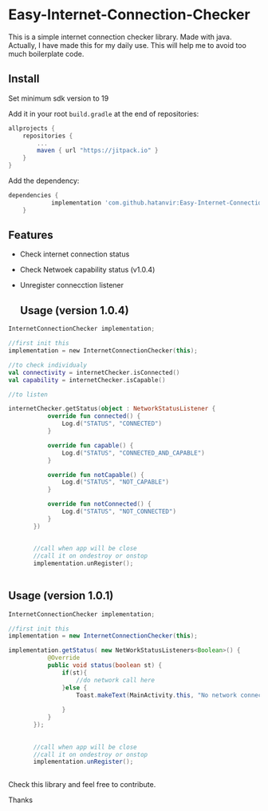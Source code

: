 # Easy-Internet-Connection-Checker

This is a simple internet connection checker library. Made with java. Actually, I have made this for my daily use. This will help me to avoid too much boilerplate code.

## Install

Set minimum sdk version to 19

Add it in your root `build.gradle` at the end of repositories:
```gradle
allprojects {
    repositories {
        ...
        maven { url "https://jitpack.io" }
    }
}
```
Add the dependency:
```gradle
dependencies {
	        implementation 'com.github.hatanvir:Easy-Internet-Connection-Checker:{latest version}'
	}
```

## Features
* Check internet connection status
* Check Netwoek capability status (v1.0.4)
* Unregister connecction listener


  ## Usage (version 1.0.4)

 ```kotlin
 InternetConnectionChecker implementation;
 
 //first init this
 implementation = new InternetConnectionChecker(this);

//to check individualy
val connectivity = internetChecker.isConnected()
val capability = internetChecker.isCapable()

//to listen
 
 internetChecker.getStatus(object : NetworkStatusListener {
            override fun connected() {
                Log.d("STATUS", "CONNECTED")
            }

            override fun capable() {
                Log.d("STATUS", "CONNECTED_AND_CAPABLE")
            }

            override fun notCapable() {
                Log.d("STATUS", "NOT_CAPABLE")
            }

            override fun notConnected() {
                Log.d("STATUS", "NOT_CONNECTED")
            }
        })
        
        
        //call when app will be close
        //call it on ondestroy or onstop
        implementation.unRegister();
       
 ```

## Usage (version 1.0.1)

 ```java
 InternetConnectionChecker implementation;
 
 //first init this
 implementation = new InternetConnectionChecker(this);
 
 implementation.getStatus( new NetWorkStatusListeners<Boolean>() {
            @Override
            public void status(boolean st) {
                if(st){
                    //do network call here
                }else {
                    Toast.makeText(MainActivity.this, "No network connection !", Toast.LENGTH_SHORT).show();
                
                }
            }
        });
        
        
        //call when app will be close
        //call it on ondestroy or onstop
        implementation.unRegister();
       
 ```
 
 Check this library and feel free to contribute.
 
 Thanks
 
